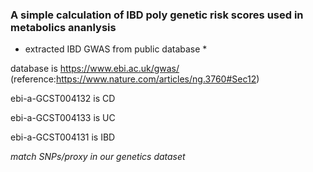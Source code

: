 ### A simple calculation of IBD poly genetic risk scores used in metabolics ananlysis

* extracted IBD GWAS from public database *

database is https://www.ebi.ac.uk/gwas/ (reference:https://www.nature.com/articles/ng.3760#Sec12)

ebi-a-GCST004132 is CD

ebi-a-GCST004133 is UC

ebi-a-GCST004131 is IBD

*match SNPs/proxy in our genetics dataset*

